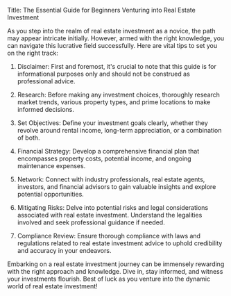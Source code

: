 Title: The Essential Guide for Beginners Venturing into Real Estate Investment

As you step into the realm of real estate investment as a novice, the path may appear intricate initially. However, armed with the right knowledge, you can navigate this lucrative field successfully. Here are vital tips to set you on the right track:

1. Disclaimer: First and foremost, it's crucial to note that this guide is for informational purposes only and should not be construed as professional advice.

2. Research: Before making any investment choices, thoroughly research market trends, various property types, and prime locations to make informed decisions.

3. Set Objectives: Define your investment goals clearly, whether they revolve around rental income, long-term appreciation, or a combination of both.

4. Financial Strategy: Develop a comprehensive financial plan that encompasses property costs, potential income, and ongoing maintenance expenses.

5. Network: Connect with industry professionals, real estate agents, investors, and financial advisors to gain valuable insights and explore potential opportunities.

6. Mitigating Risks: Delve into potential risks and legal considerations associated with real estate investment. Understand the legalities involved and seek professional guidance if needed.

7. Compliance Review: Ensure thorough compliance with laws and regulations related to real estate investment advice to uphold credibility and accuracy in your endeavors.

Embarking on a real estate investment journey can be immensely rewarding with the right approach and knowledge. Dive in, stay informed, and witness your investments flourish. Best of luck as you venture into the dynamic world of real estate investment!